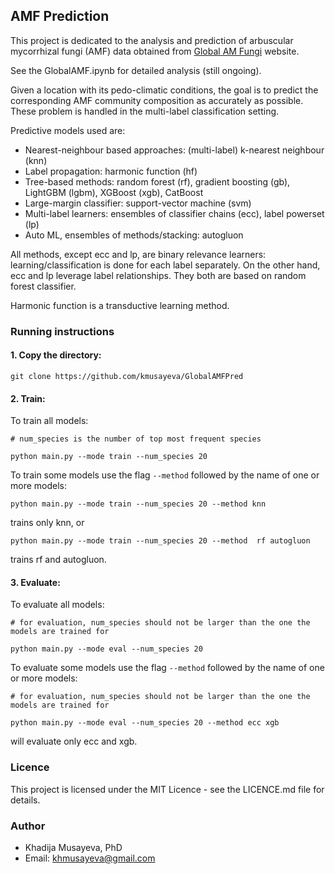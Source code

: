 ## AMF Prediction

This project is dedicated to the analysis and prediction of arbuscular mycorrhizal fungi (AMF) data obtained from [Global AM Fungi](https://globalamfungi.com/) website. 

See the GlobalAMF.ipynb for detailed analysis (still ongoing). 

Given a location with its pedo-climatic conditions, the goal is to predict the corresponding AMF community composition as accurately as possible. These problem is handled in the multi-label classification setting.

Predictive models used are:

* Nearest-neighbour based approaches: (multi-label) k-nearest neighbour (knn)
* Label propagation: harmonic function (hf)
* Tree-based methods: random forest (rf), gradient boosting (gb), LightGBM (lgbm), XGBoost (xgb), CatBoost
* Large-margin classifier: support-vector machine (svm)
* Multi-label learners: ensembles of classifier chains (ecc), label powerset (lp)
* Auto ML, ensembles of methods/stacking: autogluon 

All methods, except ecc and lp, are binary relevance learners: learning/classification is done for each label separately.
On the other hand, ecc and lp leverage label relationships. They both are based on random forest classifier.

Harmonic function is a transductive learning method.


### Running instructions

#### 1. Copy the directory:

```
git clone https://github.com/kmusayeva/GlobalAMFPred
```

#### 2. Train:

To train all models:

```
# num_species is the number of top most frequent species

python main.py --mode train --num_species 20
```

To train some models use the flag ```--method``` followed by the name of one or more models:

```
python main.py --mode train --num_species 20 --method knn
```
trains only knn, or

```
python main.py --mode train --num_species 20 --method  rf autogluon
```
trains rf and autogluon.

#### 3. Evaluate:

To evaluate all models:

```
# for evaluation, num_species should not be larger than the one the models are trained for

python main.py --mode eval --num_species 20
```

To evaluate some models use the flag ```--method``` followed by the name of one or more models:

```
# for evaluation, num_species should not be larger than the one the models are trained for

python main.py --mode eval --num_species 20 --method ecc xgb
```
will evaluate only ecc and xgb.


### Licence
This project is licensed under the MIT Licence - see the LICENCE.md file for details.


### Author
* Khadija Musayeva, PhD 
* Email: [khmusayeva@gmail.com](khmusayeva@gmail.com)


